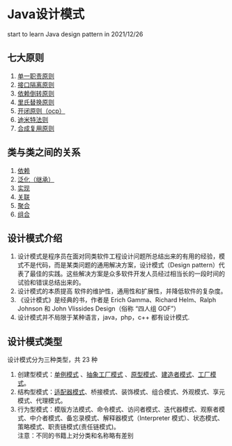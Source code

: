 # Java设计模式

start to learn Java design pattern in 2021/12/26

## 七大原则

1. [单一职责原则](principle/src/main/java/singleresponsibility/单一职责原则.md)
2. [接口隔离原则](principle/src/main/java/interfacesegregation/接口隔离原则.md)
3. [依赖倒转原则](principle/src/main/java/dependenceinversion/依赖倒转原则.md)
4. [里氏替换原则](principle/src/main/java/liskovsubstitution/里氏替换原则.md)
5. [开闭原则（ocp）](principle/src/main/java/openclosed/开闭原则.md)
6. [迪米特法则](principle/src/main/java/demeter/迪米特法则.md)
7. [合成复用原则](principle/src/main/java/compositereuse/合成复用原则.md)

## 类与类之间的关系

1. [依赖](uml/src/main/java/dependency/类图—依赖关系.md)
2. [泛化（继承）](uml/src/main/java/generalization/类图—泛化关系.md)
3. [实现](uml/src/main/java/implementation/类图—实现关系.md)
4. [关联](uml/src/main/java/association/类图—关联关系.md)
5. [聚合](uml/src/main/java/aggregation/类图—聚合关系.md)
6. [组合](uml/src/main/java/composition/类图—组合关系.md)

## 设计模式介绍

1) 设计模式是程序员在面对同类软件工程设计问题所总结出来的有用的经验，模式不是代码，而是某类问题的通用解决方案，设计模式（Design
   pattern）代表了最佳的实践。这些解决方案是众多软件开发人员经过相当长的一段时间的试验和错误总结出来的。
2) 设计模式的本质提高 软件的维护性，通用性和扩展性，并降低软件的复杂度。
3) 《设计模式》是经典的书，作者是 Erich Gamma、Richard Helm、Ralph Johnson 和 John Vlissides Design（俗称 “四人组 GOF”）
4) 设计模式并不局限于某种语言，java，php，c++ 都有设计模式.

## 设计模式类型

设计模式分为三种类型，共 23 种

1) 创建型模式：[单例模式](designpattern/src/main/java/创建型模式/singleton/单例模式.md)
   、[抽象工厂模式](designpattern/src/main/java/创建型模式/factory/工厂模式.md)
   、[原型模式](designpattern/src/main/java/创建型模式/prototype/原型模式.md)、[建造者模式](designpattern/src/main/java/创建型模式/builder/建造者模式.md)、[工厂模式](designpattern/src/main/java/创建型模式/factory/工厂模式.md)。
2) 结构型模式：[适配器模式](designpattern/src/main/java/结构型模式/adapter/适配器模式.md)、桥接模式、装饰模式、组合模式、外观模式、享元模式、代理模式。
3) 行为型模式：模版方法模式、命令模式、访问者模式、迭代器模式、观察者模式、中介者模式、备忘录模式、解释器模式（Interpreter 模式）、状态模式、策略模式、职责链模式(责任链模式)。\
   注意：不同的书籍上对分类和名称略有差别